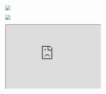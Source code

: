 <image src="https://276b7e58-d9b3-44b5-bd06-98a30f6d0cf7-00-hg0hatlfjxp2.riker.replit.dev:3000/image.gif">  
  
![](https://276b7e58-d9b3-44b5-bd06-98a30f6d0cf7-00-hg0hatlfjxp2.riker.replit.dev:3000/image.gif)  
  
  
<div>
  <iframe id="inlineFrameExample"
      title="Inline Frame Example"
      width="300"
      height="200"
      src="https://www.openstreetmap.org/export/embed.html?bbox=-0.004017949104309083%2C51.47612752641776%2C0.00030577182769775396%2C51.478569861898606&layer=mapnik">
  </iframe>
</div>